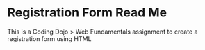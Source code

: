# Registration Form Read Me

This is a Coding Dojo > Web Fundamentals assignment to create a registration form using HTML